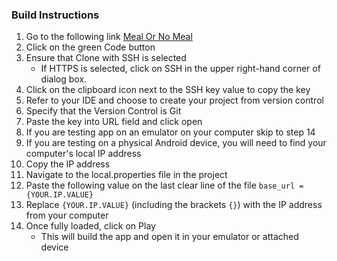 ### Build Instructions

1. Go to the following link [Meal Or No Meal](https://github.com/meal-or-no-meal/meal-or-no-meal-android)
2. Click on the green Code button
3. Ensure that Clone with SSH is selected
    * If HTTPS is selected, click on SSH in the upper right-hand corner of dialog box.
4. Click on the clipboard icon next to the SSH key value to copy the key
5. Refer to your IDE and choose to create your project from version control
6. Specify that the Version Control is Git
7. Paste the key into URL field and click open
8. If you are testing app on an emulator on your computer skip to step 14
9. If you are testing on a physical Android device, you will need to find your computer's local IP address
10. Copy the IP address 
11. Navigate to the local.properties file in the project
12. Paste the following value on the last clear line of the file `base_url = {YOUR.IP.VALUE}`
13. Replace `{YOUR.IP.VALUE}` (including the brackets `{}`) with the IP address from your computer 
14. Once fully loaded, click on Play
    * This will build the app and open it in your emulator or attached device